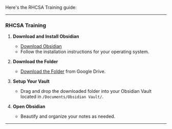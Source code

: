 Here's the RHCSA Training guide:

---

### RHCSA Training

1. **Download and Install Obsidian**
   - [Download Obsidian](https://obsidian.md/download)
   - Follow the installation instructions for your operating system.

2. **Download the Folder**
   - [Download the Folder](https://drive.google.com/drive/folders/1TpVIkCY2_osaBSSCrra7CjJNwyQiWenx?usp=sharing) from Google Drive.

3. **Setup Your Vault**
   - Drag and drop the downloaded folder into your Obsidian Vault located in `/Documents/Obsidian Vault/`.

4. **Open Obsidian**
   - Beautify and organize your notes as needed.

---
